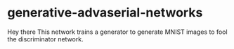 # generative-advaserial-networks
Hey there
This network trains a generator to generate MNIST images to fool the discriminator network.

